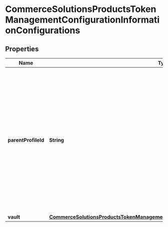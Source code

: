 
# CommerceSolutionsProductsTokenManagementConfigurationInformationConfigurations

## Properties
Name | Type | Description | Notes
------------ | ------------- | ------------- | -------------
**parentProfileId** | **String** | Specify the Vault ID to which transacting MID needs to be assigned.Provide Vault ID as seen on EBC Vault management page. If not provided , transacting MID will be assigned to the existing default Vault at merchant&#39;s level. If there are no Vaults at merchant level , a new Vault will be created and transacting MID will be assigned to it. |  [optional]
**vault** | [**CommerceSolutionsProductsTokenManagementConfigurationInformationConfigurationsVault**](CommerceSolutionsProductsTokenManagementConfigurationInformationConfigurationsVault.md) |  |  [optional]




